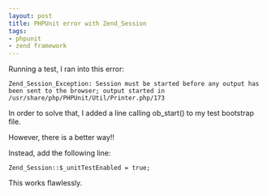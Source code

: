```yaml
---
layout: post
title: PHPUnit error with Zend_Session
tags:
- phpunit
- zend framework
---
```


Running a test, I ran into this error:
    
    Zend_Session_Exception: Session must be started before any output has been sent to the browser; output started in /usr/share/php/PHPUnit/Util/Printer.php/173

In order to solve that, I added a line calling ob_start() to my test bootstrap file.  

However, there is a better way!!  

Instead, add the following line:
    
```php?start_inline=1
Zend_Session::$_unitTestEnabled = true;
```

This works flawlessly.
